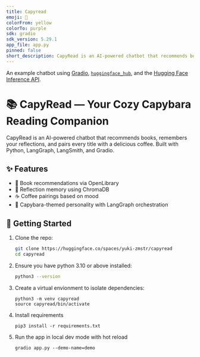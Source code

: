 ```yaml
---
title: Capyread
emoji: 💬
colorFrom: yellow
colorTo: purple
sdk: gradio
sdk_version: 5.29.1
app_file: app.py
pinned: false
short_description: CapyRead is an AI-powered chatbot that recommends books
---
```


An example chatbot using [Gradio](https://gradio.app), [`huggingface_hub`](https://huggingface.co/docs/huggingface_hub/v0.22.2/en/index), and the [Hugging Face Inference API](https://huggingface.co/docs/api-inference/index).

# 📚 CapyRead — Your Cozy Capybara Reading Companion

CapyRead is an AI-powered chatbot that recommends books, remembers your reflections, and pairs every title with a delicious coffee. Built with Python, LangGraph, LangSmith, and Gradio.

## ✨ Features

- 📖 Book recommendations via OpenLibrary
- 🧠 Reflection memory using ChromaDB
- ☕ Coffee pairings based on mood
- 🐾 Capybara-themed personality with LangGraph orchestration

## 🚀 Getting Started

1. Clone the repo:

   ```bash
   git clone https://huggingface.co/spaces/yuki-zmstr/capyread
   cd capyread

   ```

2. Ensure you have python 3.10 or above installed:

   ```bash
   python3 --version

   ```

3. Create a virtual envionment to isolate dependencies:

   ```
   python3 -m venv capyread
   source capyread/bin/activate
   ```

4. Install requirements

   ```
   pip3 install -r requirements.txt
   ```

5. Run the app in local dev mode with hot reload

   ```
   gradio app.py --demo-name=demo
   ```
